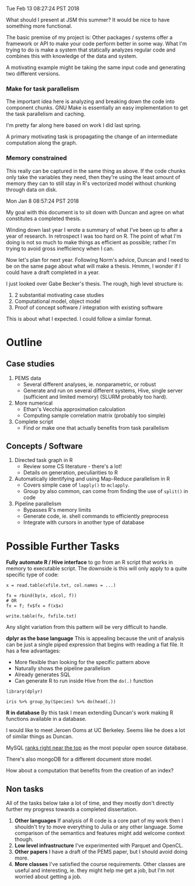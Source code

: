 Tue Feb 13 08:27:24 PST 2018

What should I present at JSM this summer? It would be nice to have
something more functional.

The basic premise of my project is: Other packages / systems offer a
framework or API to make your code perform better in some way. What I'm
trying to do is make a system that statically analyzes regular code and
combines this with knowledge of the data and system.

A motivating example might be taking the same input code and generating two
different versions.

### Make for task parallelism

The important idea here is analyzing and breaking down the code into
component chunks. GNU Make is essentially an easy implementation to get the
task parallelism and caching.

I'm pretty far along here based on work I did last spring.

A primary motivating task is propagating the change of an intermediate
computation along the graph.

### Memory constrained

This really can be captured in the same thing as above. If the code chunks
only take the variables they need, then they're using the least amount of memory they
can to still stay in R's vectorized model without chunking through data on
disk.


Mon Jan  8 08:57:24 PST 2018

My goal with this document is to sit down with Duncan and agree on what
constitutes a completed thesis.

Winding down last year I wrote a summary of what I've been up to after a
year of research. In retrospect I was too hard on R. The point of what I'm
doing is not so much to make things as efficient as possible; rather I'm
trying to avoid gross inefficiency when I can.

Now let's plan for next year. Following Norm's advice, Duncan and I need to
be on the same page about what will make a thesis.  Hmmm, I wonder if I
could have a draft completed in a year.

I just looked over Gabe Becker's thesis. The rough, high level structure
is:

1. 2 substantial motivating case studies
2. Computational model, object model
3. Proof of concept software / integration with existing software

This is about what I expected. I could follow a similar format.

# Outline

## Case studies

1. PEMS data
    - Several different analyses, ie. nonparametric, or robust
    - Generate and run on several different systems, Hive, single server
      (sufficient and limited memory) (SLURM probably too hard).
2. More numerical
    - Ethan's Vecchia approximation calculation
    - Computing sample correlation matrix (probably too simple)
3. Complete script
    - Find or make one that actually benefits from task parallelism


## Concepts / Software

1. Directed task graph in R
    - Review some CS literature - there's a lot!
    - Details on generation, peculiarities to R
2. Automatically identifying and using Map-Reduce parallelism in R
    - Covers simple case of `lapply()` to `mclapply`.
    - Group by also common, can come from finding the use of `split()` in
      code
3. Pipeline parallelism 
    - Bypasses R's memory limits
    - Generate code, ie. shell commands to efficiently preprocess
    - Integrate with cursors in another type of database


# Possible Further Tasks

__Fully automate R / Hive interface__ to go from an R script that works in
memory to executable script. The downside is this will only apply to a
quite specific type of code:

```{R}
x = read.table(xfile.txt, col.names = ...)

fx = rbind(by(x, x$col, f))
# OR
fx = f; fx$fx = f(x$x)

write.table(fx, fxfile.txt)
```

Any slight variation from this pattern will be very difficult to handle.


__dplyr as the base language__ 
This is appealing because the unit of analysis can be just a single piped
expression that begins with reading a flat file. It
has a few advantages:

- More flexible than looking for the specific pattern above
- Naturally shows the pipeline parallelism
- Already generates SQL
- Can generate R to run inside Hive from the `do(.)` function

```{R}
library(dplyr)

iris %>% group_by(Species) %>% do(head(.))
```

__R in database__
By this task I mean extending Duncan's work making R functions available in
a database.

I would like to meet Jeroen Ooms at UC Berkeley. Seems like he does a lot
of similar things as Duncan.

MySQL [ranks right near the top](https://db-engines.com/en/ranking) as the
most popular open source database.

There's also mongoDB for a different document store model.

How about a computation that benefits from the creation of an index?

## Non tasks

All of the tasks below take a lot of time, and they mostly don't directly
further my progress towards a completed dissertation.

1. __Other languages__ If analysis of R code is a core part of my work then
   I shouldn't try to move everything to Julia or any other language. Some comparison of the
   semantics and features might add welcome context though.
2. __Low level infrastructure__ I've experimented with Parquet and OpenCL.
3. __Other papers__ I have a draft of the PEMS paper, but I should avoid
   doing more.
4. __More classes__ I've satisfied the course requirements. Other classes
   are useful and interesting, ie. they might help me get a job, but I'm
   not worried about getting a job.
